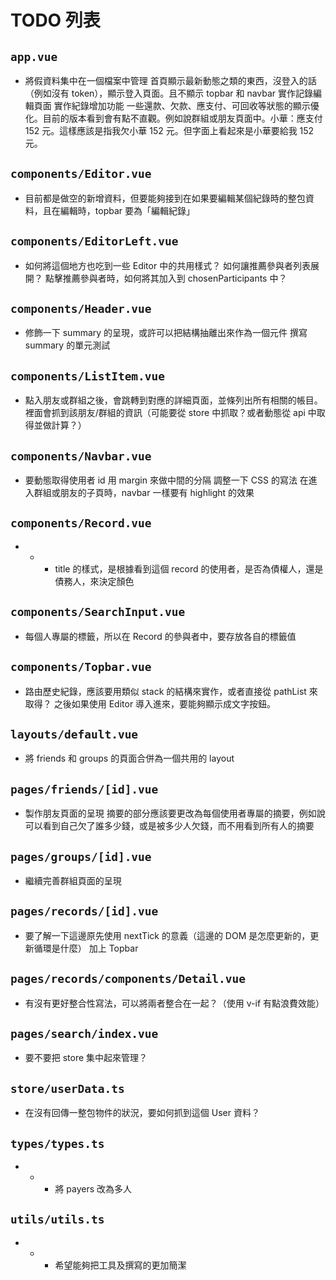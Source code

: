# TODO 列表

## `app.vue`

- 將假資料集中在一個檔案中管理
首頁顯示最新動態之類的東西，沒登入的話（例如沒有 token），顯示登入頁面。且不顯示 topbar 和 navbar
實作記錄編輯頁面
實作紀錄增加功能
一些還款、欠款、應支付、可回收等狀態的顯示優化。目前的版本看到會有點不直觀。例如說群組或朋友頁面中。小華：應支付 152 元。這樣應該是指我欠小華 152 元。但字面上看起來是小華要給我 152 元。
>


## `components/Editor.vue`

- 目前都是做空的新增資料，但要能夠接到在如果要編輯某個紀錄時的整包資料，且在編輯時，topbar 要為「編輯紀錄」
>


## `components/EditorLeft.vue`

- 如何將這個地方也吃到一些 Editor 中的共用樣式？
如何讓推薦參與者列表展開？
點擊推薦參與者時，如何將其加入到 chosenParticipants 中？
>


## `components/Header.vue`

- 修飾一下 summary 的呈現，或許可以把結構抽離出來作為一個元件
撰寫 summary 的單元測試


## `components/ListItem.vue`

- 點入朋友或群組之後，會跳轉到對應的詳細頁面，並條列出所有相關的帳目。裡面會抓到該朋友/群組的資訊（可能要從 store 中抓取？或者動態從 api 中取得並做計算？）
>


## `components/Navbar.vue`

- 要動態取得使用者 id
用 margin 來做中間的分隔
調整一下 CSS 的寫法
在進入群組或朋友的子頁時，navbar 一樣要有 highlight 的效果
>


## `components/Record.vue`

- * - title 的樣式，是根據看到這個 record 的使用者，是否為債權人，還是債務人，來決定顏色


## `components/SearchInput.vue`

- 每個人專屬的標籤，所以在 Record 的參與者中，要存放各自的標籤值
>


## `components/Topbar.vue`

- 路由歷史紀錄，應該要用類似 stack 的結構來實作，或者直接從 pathList 來取得？
之後如果使用 Editor 導入進來，要能夠顯示成文字按鈕。
>


## `layouts/default.vue`

- 將 friends 和 groups 的頁面合併為一個共用的 layout
>


## `pages/friends/[id].vue`

- 製作朋友頁面的呈現
摘要的部分應該要更改為每個使用者專屬的摘要，例如說可以看到自己欠了誰多少錢，或是被多少人欠錢，而不用看到所有人的摘要
>


## `pages/groups/[id].vue`

- 繼續完善群組頁面的呈現
>


## `pages/records/[id].vue`

- 要了解一下這邊原先使用 nextTick 的意義（這邊的 DOM 是怎麼更新的，更新循環是什麼）
加上 Topbar
>


## `pages/records/components/Detail.vue`

- 有沒有更好整合性寫法，可以將兩者整合在一起？（使用 v-if 有點浪費效能）
>


## `pages/search/index.vue`

- 要不要把 store 集中起來管理？
>


## `store/userData.ts`

- 在沒有回傳一整包物件的狀況，要如何抓到這個 User 資料？


## `types/types.ts`

- * - 將 payers 改為多人


## `utils/utils.ts`

- * - 希望能夠把工具及撰寫的更加簡潔


